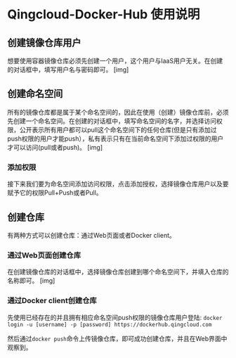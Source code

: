 # Qingcloud-Docker-Hub 使用说明

## 创建镜像仓库用户
想要使用容器镜像仓库必须先创建一个用户，这个用户与IaaS用户无关。在创建的对话框中，填写用户名与密码即可。
[img]

## 创建命名空间
所有的镜像仓库都是属于某个命名空间的，因此在使用（创建）镜像仓库前，必须先创建一个命名空间。在创建的对话框中，填写命名空间的名字，并选择访问权限，公开表示所有用户都可以pull这个命名空间下的任何仓库(但是只有添加过push权限的用户才能push），私有表示只有在当前命名空间下添加过权限的用户才可以访问(pull或者push)。
[img]

### 添加权限
接下来我们要为命名空间添加访问权限，点击添加授权，选择镜像仓库用户以及要赋予它的权限Pull+Push或者Pull。

## 创建仓库
有两种方式可以创建仓库：通过Web页面或者Docker client。

### 通过Web页面创建仓库
在创建镜像仓库的对话框中，选择镜像仓库创建到哪个命名空间下，并填入仓库的名称即可。
[img]

### 通过Docker client创建仓库
先使用已经存在的并且拥有相应命名空间push权限的镜像仓库用户登陆:
```docker login -u [username] -p [password] https://dockerhub.qingcloud.com```

然后通过```docker push```命令上传镜像仓库，即可成功创建仓库，并且在Web界面中观察到。
